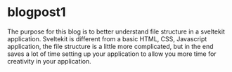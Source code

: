 # blogpost1
The purpose for this blog is to better understand file structure in a sveltekit application. Sveltekit is different from a basic HTML, CSS, Javascript application, the file structure is a little more complicated, but in the end saves a lot of time setting up your application to allow you more time for creativity in your application.